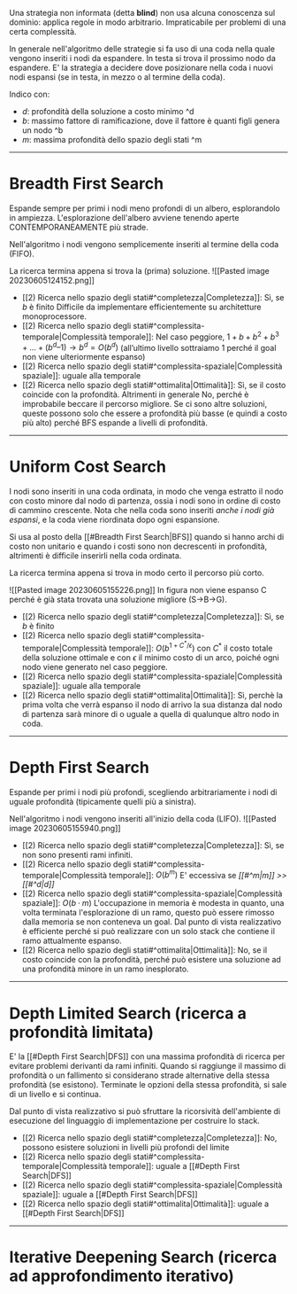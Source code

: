 Una strategia non informata (detta **blind**) non usa alcuna conoscenza sul dominio: applica regole in modo arbitrario. Impraticabile per problemi di una certa complessità.

In generale nell'algoritmo delle strategie si fa uso di una coda nella quale vengono inseriti i nodi da espandere. In testa si trova il prossimo nodo da espandere. E' la strategia a decidere dove posizionare nella coda i nuovi nodi espansi (se in testa, in mezzo o al termine della coda).

Indico con:
- *d*: profondità della soluzione a costo minimo ^d
- *b*: massimo fattore di ramificazione, dove il fattore è quanti figli genera un nodo ^b
- *m*: massima profondità dello spazio degli stati ^m
---
# Breadth First Search
Espande sempre per primi i nodi meno profondi di un albero, esplorandolo in ampiezza.
L'esplorazione dell'albero avviene tenendo aperte CONTEMPORANEAMENTE più strade.

Nell'algoritmo i nodi vengono semplicemente inseriti al termine della coda (FIFO).

La ricerca termina appena si trova la (prima) soluzione.
![[Pasted image 20230605124152.png]]

- [[2) Ricerca nello spazio degli stati#^completezza|Completezza]]: Sì, se *b* è finito
  Difficile da implementare efficientemente su architetture monoprocessore.
- [[2) Ricerca nello spazio degli stati#^complessita-temporale|Complessità temporale]]:
  Nel caso peggiore, $1 + b + b^2 + b^3 +…+(b^d – 1) \to b^d = O(b^d)$
  (all’ultimo livello sottraiamo 1 perché il goal non viene ulteriormente espanso)
- [[2) Ricerca nello spazio degli stati#^complessita-spaziale|Complessità spaziale]]: uguale alla temporale
- [[2) Ricerca nello spazio degli stati#^ottimalita|Ottimalità]]:
  Sì, se il costo coincide con la profondità.
  Altrimenti in generale No, perché è improbabile beccare il percorso migliore. Se ci sono altre soluzioni, queste possono solo che essere a profondità più basse (e quindi a costo più alto) perché BFS espande a livelli di profondità.

---
# Uniform Cost Search
I nodi sono inseriti in una coda ordinata, in modo che venga estratto il nodo con costo minore dal nodo di partenza, ossia i nodi sono in ordine di costo di cammino crescente. Nota che nella coda sono inseriti *anche i nodi già espansi*, e la coda viene riordinata dopo ogni espansione.

Si usa al posto della [[#Breadth First Search|BFS]] quando si hanno archi di costo non unitario e quando i costi sono non decrescenti in profondità, altrimenti è difficile inserirli nella coda ordinata.

La ricerca termina appena si trova in modo certo il percorso più corto.

![[Pasted image 20230605155226.png]]
In figura non viene espanso C perché è già stata trovata una soluzione migliore (S->B->G).

- [[2) Ricerca nello spazio degli stati#^completezza|Completezza]]: Sì, se *b* è finito
- [[2) Ricerca nello spazio degli stati#^complessita-temporale|Complessità temporale]]:
  $O(b^{1+C^*/\epsilon})$
  con $C^*$ il costo totale della soluzione ottimale
  e con $\epsilon$ il minimo costo di un arco,
  poiché ogni nodo viene generato nel caso peggiore.
- [[2) Ricerca nello spazio degli stati#^complessita-spaziale|Complessità spaziale]]: uguale alla temporale
- [[2) Ricerca nello spazio degli stati#^ottimalita|Ottimalità]]:
  Sì, perchè la prima volta che verrà espanso il nodo di arrivo la sua distanza dal nodo di partenza sarà minore di o uguale a quella di qualunque altro nodo in coda.

---
# Depth First Search
Espande per primi i nodi più profondi, scegliendo arbitrariamente i nodi di uguale profondità (tipicamente quelli più a sinistra).

Nell'algoritmo i nodi vengono inseriti all'inizio della coda (LIFO).
![[Pasted image 20230605155940.png]]

- [[2) Ricerca nello spazio degli stati#^completezza|Completezza]]: Sì, se non sono presenti rami infiniti.
- [[2) Ricerca nello spazio degli stati#^complessita-temporale|Complessità temporale]]: $O(b^m)$
  E' eccessiva se *[[#^m|m]] >> [[#^d|d]]*
- [[2) Ricerca nello spazio degli stati#^complessita-spaziale|Complessità spaziale]]: $O(b·m)$
  L'occupazione in memoria è modesta in quanto, una volta terminata l'esplorazione di un ramo, questo può essere rimosso dalla memoria se non conteneva un goal. Dal punto di vista realizzativo è efficiente perché si può realizzare con un solo stack che contiene il ramo attualmente espanso.
- [[2) Ricerca nello spazio degli stati#^ottimalita|Ottimalità]]: No, se il costo coincide con la profondità, perché può esistere una soluzione ad una profondità minore in un ramo inesplorato.

---
# Depth Limited Search (ricerca a profondità limitata)
E' la [[#Depth First Search|DFS]] con una massima profondità di ricerca per evitare problemi derivanti da rami infiniti.
Quando si raggiunge il massimo di profondità o un fallimento si considerano strade alternative della stessa profondità (se esistono). Terminate le opzioni della stessa profondità, si sale di un livello e si continua.

Dal punto di vista realizzativo si può sfruttare la ricorsività dell'ambiente di esecuzione del linguaggio di implementazione per costruire lo stack.

- [[2) Ricerca nello spazio degli stati#^completezza|Completezza]]: No, possono esistere soluzioni in livelli più profondi del limite
- [[2) Ricerca nello spazio degli stati#^complessita-temporale|Complessità temporale]]: uguale a [[#Depth First Search|DFS]]
- [[2) Ricerca nello spazio degli stati#^complessita-spaziale|Complessità spaziale]]: uguale a [[#Depth First Search|DFS]]
- [[2) Ricerca nello spazio degli stati#^ottimalita|Ottimalità]]: uguale a [[#Depth First Search|DFS]]

---
# Iterative Deepening Search (ricerca ad approfondimento iterativo)
